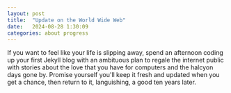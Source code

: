 ```yaml
---
layout: post
title:  "Update on the World Wide Web"
date:   2024-08-28 1:30:09
categories: about progress
---
```

If you want to feel like your life is slipping away, spend an afternoon coding up your first Jekyll blog with an ambituous plan to regale the internet public with stories about the love that you have for computers and the halcyon  days gone by. Promise yourself you'll keep it fresh and updated when you get a chance, then return to it, languishing, a good ten years later.
